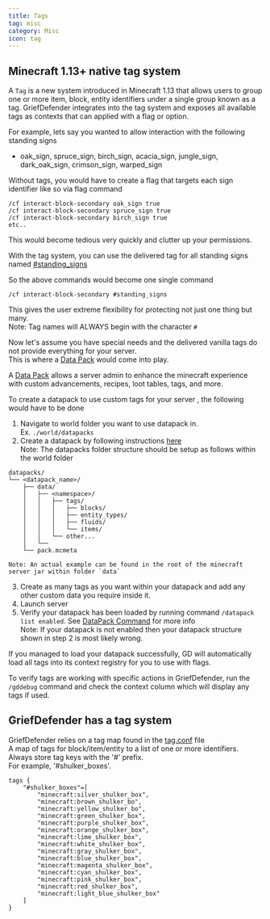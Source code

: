 ```yaml
---
title: Tags
tag: misc
category: Misc
icon: tag
---
```


## Minecraft 1.13+ native tag system

A `Tag` is a new system introduced in Minecraft 1.13 that allows users to group one or more item, block, entity identifiers under a single group known as a tag. GriefDefender integrates into the tag system and exposes all available tags as contexts that can applied with a flag or option.

For example, lets say you wanted to allow interaction with the following standing signs 

* oak_sign, spruce_sign, birch_sign, acacia_sign, jungle_sign, dark_oak_sign, crimson_sign, warped_sign 

Without tags, you would have to create a flag that targets each sign identifier like so via flag command

```
/cf interact-block-secondary oak_sign true
/cf interact-block-secondary spruce_sign true
/cf interact-block-secondary birch_sign true
etc..
```

This would become tedious very quickly and clutter up your permissions.  

With the tag system, you can use the delivered tag for all standing signs named [#standing_signs](https://minecraft.wiki/w/Tag#blocks_standing_signs)

So the above commands would become one single command

```
/cf interact-block-secondary #standing_signs
```

This gives the user extreme flexibility for protecting not just one thing but many.  
Note: Tag names will ALWAYS begin with the character `#`  

Now let's assume you have special needs and the delivered vanilla tags do not provide everything for your server.  
This is where a [Data Pack](https://minecraft.wiki/w/Data_pack) would come into play.  

A [Data Pack](https://minecraft.wiki/w/Data_pack) allows a server admin to enhance the minecraft experience with custom advancements, recipes, loot tables, tags, and more. 

To create a datapack to use custom tags for your server , the following would have to be done  

1. Navigate to world folder you want to use datapack in.  
Ex. `./world/datapacks`  
2. Create a datapack by following instructions [here](https://minecraft.wiki/w/Data_pack)  
Note: The datapacks folder structure should be setup as follows within the world folder  
```
datapacks/
└── <datapack_name>/
    ├── data/
    │   ├── <namespace>/
    │   │   ├── tags/
    │   │   │   ├── blocks/
    │   │   │   ├── entity_types/
    │   │   │   ├── fluids/
    │   │   │   └── items/
    │   │   └── other...
    │   └── 
    └── pack.mcmeta

Note: An actual example can be found in the root of the minecraft server jar within folder `data`  
```  
3. Create as many tags as you want within your datapack and add any other custom data you require inside it.  
4. Launch server  
5. Verify your datapack has been loaded by running command `/datapack list enabled`. See [DataPack Command](https://minecraft.gamepedia.com/Data_Pack) for more info  
Note: If your datapack is not enabled then your datapack structure shown in step 2 is most likely wrong.  

If you managed to load your datapack successfully, GD will automatically load all tags into its context registry for you to use with flags.

To verify tags are working with specific actions in GriefDefender, run the `/gddebug` command and check the context column which will display any tags if used.

## GriefDefender has a tag system

GriefDefender relies on a tag map found in the [tag.conf](/wiki/basic/Tags.html) file  
A map of tags for block/item/entity to a list of one or more identifiers.  
Always store tag keys with the '#' prefix.  
For example, '#shulker_boxes'.  

```
tags {
    "#shulker_boxes"=[
        "minecraft:silver_shulker_box",
        "minecraft:brown_shulker_bo",
        "minecraft:yellow_shulker_bo",
        "minecraft:green_shulker_box",
        "minecraft:purple_shulker_box",
        "minecraft:orange_shulker_box",
        "minecraft:lime_shulker_box",
        "minecraft:white_shulker_box",
        "minecraft:gray_shulker_box",
        "minecraft:blue_shulker_box",
        "minecraft:magenta_shulker_box",
        "minecraft:cyan_shulker_box",
        "minecraft:pink_shulker_box",
        "minecraft:red_shulker_box",
        "minecraft:light_blue_shulker_box"
    ]
}
```